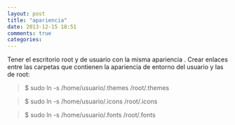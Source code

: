 ```yaml
---
layout: post
title: "apariencia"
date: 2013-12-15 18:51
comments: true
categories: 
---
```

Tener el escritorio root y de usuario con la misma apariencia . Crear enlaces entre las carpetas que contienen la apariencia de entorno del usuario y las de root: 

>$ sudo ln -s /home/usuario/.themes /root/.themes 

>$ sudo ln -s /home/usuario/.icons /root/.icons 

>$ sudo ln -s /home/usuario/.fonts /root/.fonts 

